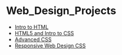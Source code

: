 # Web_Design_Projects

<ul>
    <li><a href="intro_html/index.html" target="_blank">Intro to HTML</a></li>
    <li><a href="html5_css/index.html" target="_blank">HTML5 and Intro to CSS</a></li>
    <li><a href="advanced_css/index.html" target="_blank">Advanced CSS</a></li>
    <li><a href="responsive/index.html" target="_blank">Responsive Web Design CSS</a></li>
</ul>

